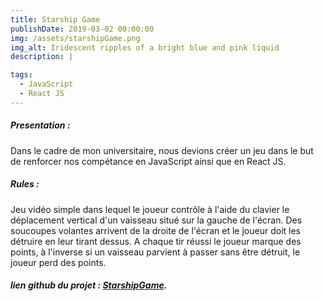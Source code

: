 ```yaml
---
title: Starship Game
publishDate: 2019-03-02 00:00:00
img: /assets/starshipGame.png
img_alt: Iridescent ripples of a bright blue and pink liquid
description: |

tags:
  - JavaScript
  - React JS
---
```


##### Presentation : 

Dans le cadre de mon universitaire, nous devions créer un jeu dans le but de renforcer nos compétance en JavaScript ainsi que en React JS.

##### Rules :

Jeu vidéo simple dans lequel le joueur contrôle à l'aide du clavier le déplacement vertical d'un vaisseau situé sur la gauche de l'écran. Des soucoupes volantes arrivent de la droite de l'écran et le joueur doit les détruire en leur tirant dessus. A chaque tir réussi le joueur marque des points, à l'inverse si un vaisseau parvient à passer sans être détruit, le joueur perd des points.

#####  lien github du projet : [StarshipGame](https://github.com/yoniGdr/starshipGame).